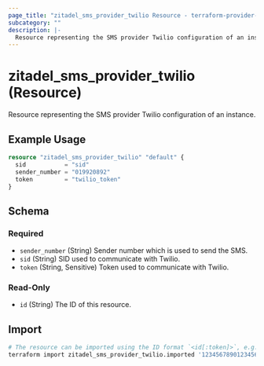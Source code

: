 ```yaml
---
page_title: "zitadel_sms_provider_twilio Resource - terraform-provider-zitadel"
subcategory: ""
description: |-
  Resource representing the SMS provider Twilio configuration of an instance.
---
```


# zitadel_sms_provider_twilio (Resource)

Resource representing the SMS provider Twilio configuration of an instance.

## Example Usage

```terraform
resource "zitadel_sms_provider_twilio" "default" {
  sid           = "sid"
  sender_number = "019920892"
  token         = "twilio_token"
}
```

<!-- schema generated by tfplugindocs -->
## Schema

### Required

- `sender_number` (String) Sender number which is used to send the SMS.
- `sid` (String) SID used to communicate with Twilio.
- `token` (String, Sensitive) Token used to communicate with Twilio.

### Read-Only

- `id` (String) The ID of this resource.

## Import

```bash
# The resource can be imported using the ID format `<id[:token]>`, e.g.
terraform import zitadel_sms_provider_twilio.imported '123456789012345678:12345678901234567890123456abcdef'
```
